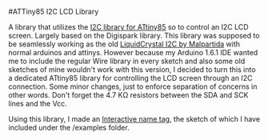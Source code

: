 #ATTiny85 I2C LCD Library

A library that utilizes the [I2C library for ATtiny85](http://playground.arduino.cc/Code/USIi2c) so to control an I2C LCD screen. Largely based on the Digispark library. This library was supposed to be seamlessly working as the old [LiquidCrystal I2C by Malpartida](https://bitbucket.org/fmalpartida/new-liquidcrystal/wiki/Home) with normal arduinos and attinys. However because my Arduino 1.6.1 IDE wanted me to include the regular Wire library in every sketch and also some old sketches of mine wouldn't work with this version, I decided to turn this into a dedicated ATtiny85 library for controlling the LCD screen through an I2C connection. Some minor changes, just to enforce separation of concerns in other words. Don't forget the 4.7 ΚΩ resistors between the SDA and SCK lines and the Vcc.

Using this library, I made an [Interactive name tag](https://platis.solutions/blog/2015/03/22/diy-interactive-name-tag/), the sketch of which I have included under the /examples folder.
